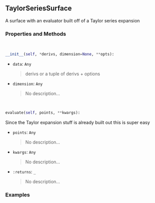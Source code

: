 ## <a id="McUtils.McUtils.Zachary.Surfaces.BaseSurface.TaylorSeriesSurface">TaylorSeriesSurface</a>
A surface with an evaluator built off of a Taylor series expansion

### Properties and Methods
<a id="McUtils.McUtils.Zachary.Surfaces.BaseSurface.TaylorSeriesSurface.__init__" class="docs-object-method">&nbsp;</a>
```python
__init__(self, *derivs, dimension=None, **opts): 
```

- `data`: `Any`
    >derivs or a tuple of derivs + options
- `dimension`: `Any`
    >No description...

<a id="McUtils.McUtils.Zachary.Surfaces.BaseSurface.TaylorSeriesSurface.evaluate" class="docs-object-method">&nbsp;</a>
```python
evaluate(self, points, **kwargs): 
```
Since the Taylor expansion stuff is already built out this is super easy
- `points`: `Any`
    >No description...
- `kwargs`: `Any`
    >No description...
- `:returns`: `_`
    >No description...

### Examples


